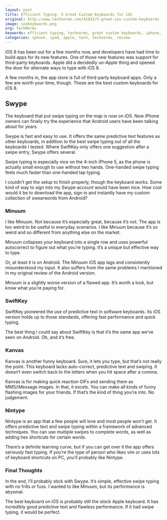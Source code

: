 ```yaml
---
layout: post
title: Efficient Typing- 5 Great Custom Keyboards for iOS
original: http://www.technorms.com/41932/5-great-ios-custom-keyboards
image: iosKeyboards.png
org: TechNorms
keywords: efficient typing, technorms, great custom keyboards, iphone, swype, swiftkey, minuum
categories: iphone, ipad, apple, tech, technorms, review
---
```


iOS 8 has been out for a few months now, and developers have had time to build apps for its new features. One of those new features was support for third-party keyboards. Apple did a decidedly un-Apple thing and opened the door for alternate ways to type with iOS 8. 

<!--break-->

A few months in, the app store is full of third-party keyboard apps. Only a few are worth your time, though. These are the best custom keyboards for iOS 8. 

## Swype

The keyboard that put swipe typing on the map is now on iOS. Now iPhone owners can finally try the experience that Android users have been talking about for years. 

Swype is fast and easy to use. It offers the same predictive text features as other keyboards, in addition to the best swipe typing out of all the keyboards I tested. Where SwiftKey only offers one suggestion after a swipe entry, Swype offers several. 

Swipe typing is especially nice on the 4-inch iPhone 5, as the phone is actually small enough to use without two hands. One-handed swipe typing feels much faster than one-handed tap typing. 

I couldn’t get the setup to finish properly, though the keyboard works. Some kind of way to sign into my Swype account would have been nice. How cool would it be to download the app, sign in and instantly have my custom collection of swearwords from Android?

### Minuum

I like Minuum. Not because it’s especially great, because it’s not. The app is too weird to be useful in everyday scenarios. I like Minuum because it’s so weird and so different from anything else on the market.

Minuum collapses your keyboard into a single row and uses powerful autocorrect to figure out what you’re typing. It’s a unique but effective way to type.

Or, at least it is on Android. The Minuum iOS app lags and consistently misunderstood my input. It also suffers from the same problems I mentioned in my original review of the Android version. 

Minuum is a slightly worse version of a flawed app. It’s worth a look, but know what you’re paying for.

### SwiftKey

SwiftKey pioneered the use of predictive text in software keyboards. Its iOS version holds up to those standards, offering fast performance and quick typing. 

The best thing I could say about SwiftKey is that it’s the same app we’ve seen on Android. Oh, and it’s free. 

### Kanvas

Kanvas is another funny keyboard. Sure, it lets you type, but that’s not really the point. This keyboard lacks auto-correct, predictive text and swiping. It doesn’t even switch back to the letters when you hit space after a comma. 

Kanvas is for making quick reaction GIFs and sending them as MMS/iMessage images. In that, it excels. You can make all kinds of funny flashing images for your friends. If that’s the kind of thing you’re into. No judgement. 

### Nintype

Nintype is an app that a few people will love and most people won’t get. It offers predictive text and swipe typing within a framework of advanced techniques. You can use multiple swipes to complete words, as well as adding hex shortcuts for certain words. 

There’s a definite learning curve, but if you can get over it the app offers seriously fast typing. If you’re the type of person who likes vim or uses lots of keyboard shortcuts on PC, you’ll probably like Nintype. 

### Final Thoughts

In the end, I’ll probably stick with Swype. It’s simple, effective swipe typing with no frills or fuss. I wanted to like Minuum, but its performance is abysmal. 

The best keyboard on iOS is probably still the stock Apple keyboard. It has incredibly good predictive text and flawless performance. If it had swipe typing, it would be perfect. 